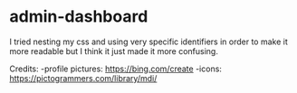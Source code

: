 # admin-dashboard

I tried nesting my css and using very specific identifiers in order to make it more readable but I think it just made it more confusing.

Credits:
-profile pictures: https://bing.com/create
-icons: https://pictogrammers.com/library/mdi/

